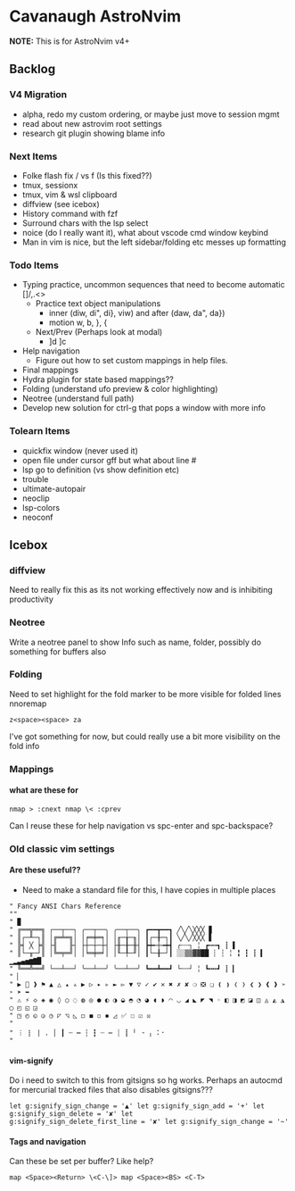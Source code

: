 # Cavanaugh AstroNvim

**NOTE:** This is for AstroNvim v4+

## Backlog

### V4 Migration

- alpha, redo my custom ordering, or maybe just move to session mgmt
- read about new astrovim root settings
- research git plugin showing blame info

### Next Items

- Folke flash fix / vs f (Is this fixed??)
- tmux, sessionx
- tmux, vim & wsl clipboard
- diffview (see icebox)
- History command with fzf
- Surround chars with the lsp select
- noice (do I really want it), what about vscode cmd window keybind
- Man in vim is nice, but the left sidebar/folding etc messes up formatting

### Todo Items

- Typing practice, uncommon sequences that need to become automatic \[\]/,.\<>
  - Practice text object manipulations
    - inner (diw, di", di}, viw) and after (daw, da", da})
    - motion w, b, }, {
  - Next/Prev (Perhaps look at modal)
    - \]d \]c
- Help navigation
  - Figure out how to set custom mappings in help files.
- Final mappings
- Hydra plugin for state based mappings??
- Folding (understand ufo preview & color highlighting)
- Neotree (understand full path)
- Develop new solution for ctrl-g that pops a window with more info

### Tolearn Items

- quickfix window (never used it)
- open file under cursor gff but what about line #
- lsp go to definition (vs show definition etc)
- trouble
- ultimate-autopair
- neoclip
- lsp-colors
- neoconf

## Icebox

### diffview

Need to really fix this as its not working effectively now and is inhibiting productivity

### Neotree

Write a neotree panel to show Info such as name, folder, possibly do something for buffers also

### Folding

Need to set highlight for the fold marker to be more visible for folded lines nnoremap

    z<space><space> za

I've got something for now, but could really use a bit more visibility on the fold info

### Mappings

#### what are these for

    nmap > :cnext nmap \< :cprev

Can I reuse these for help navigation vs spc-enter and spc-backspace?

### Old classic vim settings

#### Are these useful??

- Need to make a standard file for this, I have copies in multiple places

```
" Fancy ANSI Chars Reference
""
" ▉
" ╔══╦══╗ ┌──┬──┐ ╭──┬──╮ ╭──┬──╮ ┏━━┳━━┓ ╱╲╱╲╳╳╳ ▊
" ║┌─╨─┐║ │╔═╧═╗│ │╒═╪═╕│ │╓─╁─╖│ ┃┌─╂─┐┃ ╲╱╲╱╳╳╳ ▋
" ╠╡ ╳ ╞╣ ├╢   ╟┤ ├┼─┼─┼┤ ├╫─╂─╫┤ ┣┿╾┼╼┿┫ ┌┄┄┐ ╎ ┏┅┅┓ ┋ ▌
" ║└─╥─┘║ │╚═╤═╝│ │╘═╪═╛│ │╙─╀─╜│ ┃└─╂─┘┃ ░░▒▒▓▓██ ┊ ┆ ╎ ╏ ┇ ┋ ▍ ▁▂▃▄▅▆▇█
" ╚══╩══╝ └──┴──┘ ╰──┴──╯ ╰──┴──╯ ┗━━┻━━┛ └╌╌┘ ╎ ┗╍╍┛ ┋ ▎
" ▏
" ▶  ❱ ⚑ ▲ △ ▴ ▵ ▶ ▷ ▸ ▹ ► ▻ ▼ ▽ ✓ ✔ ✕ ✖ ✗ ✘ ❍ ❎ ❏ ❪ ❫ ❬ ❭ ❮ ❯ ❰ ❱ ➢ ➣ ➤ ➥
" ⚠ ⚡ ◇ ◈ ◉ ◊ ○ ◌ ◍ ◎ ● ◐ ◑ ◒ ◓ ◔ ◕ ◖ ◗ ◠ ◡ ◢ ◣ ◤ ◥ ◦ ◧ ◨ ◩ ◪ ◫ ◬ ◭ ◮ ◯ ◰ ◱ ◲
" ◳ ◴ ◵ ◶ ◷ ◸ ◹ ◺ ◻ ◼ ◽ ◾ ◿ ✅ ☐ ☑ ☒
"
" ︙ ⡇ | . │ ┃ ┄ ┅ ┆ ┇ ┈ ┉ ┊ ┋ ╵ ╶ ╷ ⠅⠂
"
```

#### vim-signify

Do i need to switch to this from gitsigns so hg works. Perhaps an autocmd for mercurial tracked
files that also disables gitsigns???

    let g:signify_sign_change = '▲' let g:signify_sign_add = '+' let g:signify_sign_delete = '✘' let
    g:signify_sign_delete_first_line = '✘' let g:signify_sign_change = '~'

#### Tags and navigation

Can these be set per buffer? Like help?

    map <Space><Return> \<C-\]> map <Space><BS> <C-T>
